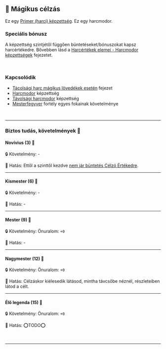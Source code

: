 ## 🔵 Mágikus célzás

Ez egy [Primer (harci) képzettség](../017_primer_szekunder_ismeretek.md). Ez egy harcmodor.

### Speciális bónusz

A képzettség szintjétől függően büntetéseket/bónuszokat kapsz harcértékedre. Bővebben lásd a [Harcértékek elemei - Harcmodor képzettségek](../062_02_harcmodor_kepzettsegek_es_bonuszaik.md) fejezetet.

<br />

### Kapcsolódik

- [Tácolsági harc mágikus lövedékek esetén](../076_tavharc_magikus_lovedekek_eseten.md) fejezet
- [Harcmodor](harcmodor.md) képzettség
- [Távolsági harcmodor](tavolsagi_harcmodor.md) képzettség
- [Mesterfegyver](../fortelyok.harci/mesterfegyver.md) fortély egyes fokainak követelménye

<br />

---
### Biztos tudás, követelmények 📖

#### Novívius (3) 📖

🔒 Követelmény: -

🌟 Hatás: Ettől a szinttől kezdve [nem jár büntetés Célzó Értékedre](../062_02_harcmodor_kepzettsegek_es_bonuszaik.md).

---
#### Kismester (6) 📖

🔒 Követelmény: -

🌟 Hatás: -

---
#### Mester (9) 📖

🔒 Követelmény: Önuralom: `+0`

🌟 Hatás: -

---
#### Nagymester (12) 📖

🔒 Követelmény: Önuralom: `+0`

🌟 Hatás: Célzáskor kiélesedik látásod, mintha távcsőbe néznél, részleteiben látod a célt.

---
#### Élő legenda (15) 📖

🔒 Követelmény: Önuralom: `+0`

🌟 Hatás: ⭕TODO⭕

<br />

---


